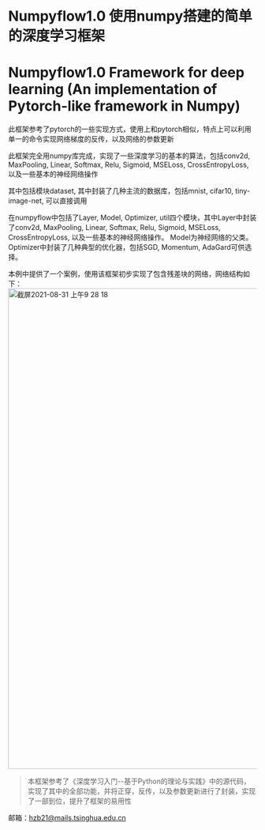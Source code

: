# Numpyflow1.0 使用numpy搭建的简单的深度学习框架

# Numpyflow1.0 Framework for deep learning (An implementation of Pytorch-like framework in Numpy)

此框架参考了pytorch的一些实现方式，使用上和pytorch相似，特点上可以利用单一的命令实现网络梯度的反传，以及网络的参数更新

此框架完全用numpy库完成，实现了一些深度学习的基本的算法，包括conv2d, MaxPooling, Linear, Softmax, Relu, Sigmoid, MSELoss, CrossEntropyLoss, 以及一些基本的神经网络操作

其中包括模块dataset, 其中封装了几种主流的数据库，包括mnist, cifar10, tiny-image-net, 可以直接调用

在numpyflow中包括了Layer, Model, Optimizer, util四个模块，其中Layer中封装了conv2d, MaxPooling, Linear, Softmax, Relu, Sigmoid, MSELoss, CrossEntropyLoss, 以及一些基本的神经网络操作。
Model为神经网络的父类。Optimizer中封装了几种典型的优化器，包括SGD, Momentum, AdaGard可供选择。

本例中提供了一个案例，使用该框架初步实现了包含残差块的网络，网络结构如下：
<img width="973" alt="截屏2021-08-31 上午9 28 18" src="https://user-images.githubusercontent.com/77945509/131426764-41c9d598-9519-47df-92b3-8e8c17a3dcb0.png">

> 本框架参考了《深度学习入门--基于Python的理论与实践》中的源代码，实现了其中的全部功能，并将正穿，反传，以及参数更新进行了封装，实现了一部到位，提升了框架的易用性

邮箱：hzb21@mails.tsinghua.edu.cn


